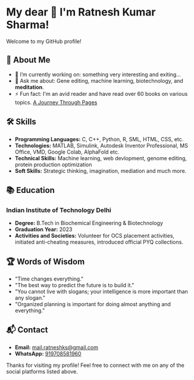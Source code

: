 # My dear 👋 I'm Ratnesh Kumar Sharma!

Welcome to my GitHub profile!

## 🚀 About Me
- 🌱 I’m currently working on: something very interesting and exiting...
- 💬 Ask me about: Gene editing, machine learning, biotechnology, and **meditation**.
- ⚡ Fun fact: I'm an avid reader and have read over 60 books on various topics. [A Journey Through Pages](https://medium.com/@rksiitd/a-journey-through-pages-21d79c7446c4)
 
## 🛠️ Skills
- **Programming Languages:** C, C++, Python, R, SML, HTML, CSS, etc.
- **Technologies:** MATLAB, Simulink, Autodesk Inventor Professional, MS Office, VMD, Google Colab, AlphaFold etc.
- **Technical Skills:** Machine learning, web devlopment, genome editing, protein production optimization
- **Soft Skills:** Strategic thinking, imagination, mediation and much more.

## 📚 Education
### Indian Institute of Technology Delhi
- **Degree:** B.Tech in Biochemical Engineering & Biotechnology
- **Graduation Year:** 2023
- **Activities and Societies:** Volunteer for OCS placement activities, initiated anti-cheating measures, introduced official PYQ collections.

## 🏆 Words of Wisdom
- "Time changes everything."
- "The best way to predict the future is to build it."
- "You cannot live with slogans; your intelligence is more important than any slogan."
- "Organized planning is important for doing almost anything and everything."

## 📬 Contact
- **Email:** [mail.ratneshks@gmail.com](mailto:mail.ratneshks@gmail.com)
- **WhatsApp:** [919708581960](https://wa.me/919708581960)

Thanks for visiting my profile! Feel free to connect with me on any of the social platforms listed above.
